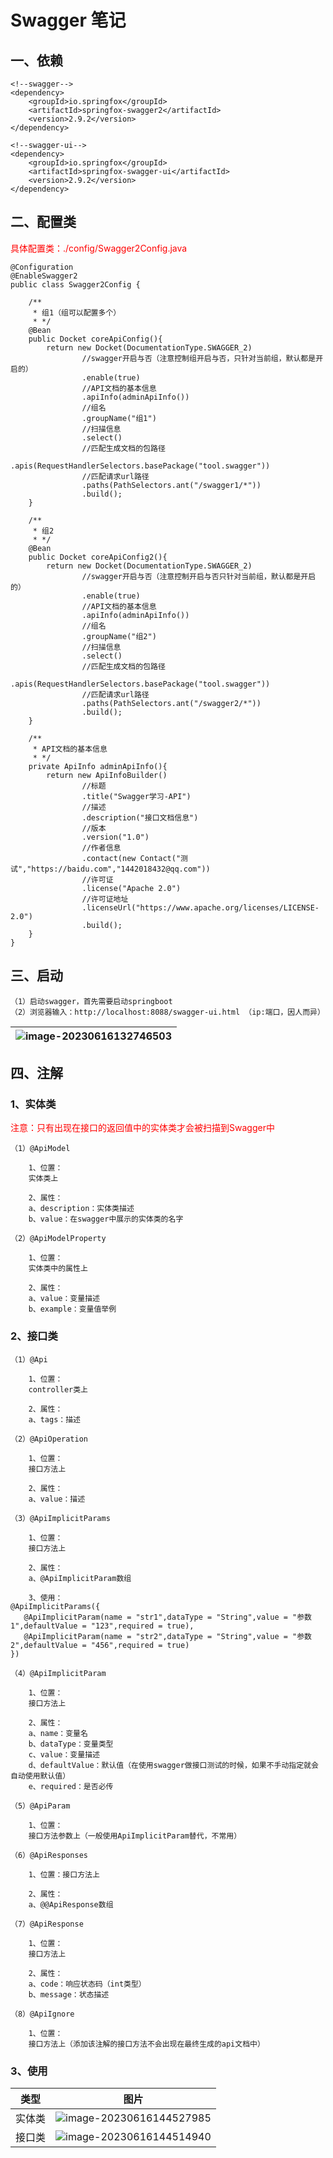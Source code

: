 # Swagger 笔记

## 一、依赖

```
<!--swagger-->
<dependency>
    <groupId>io.springfox</groupId>
    <artifactId>springfox-swagger2</artifactId>
    <version>2.9.2</version>
</dependency>

<!--swagger-ui-->
<dependency>
    <groupId>io.springfox</groupId>
    <artifactId>springfox-swagger-ui</artifactId>
    <version>2.9.2</version>
</dependency>
```



## 二、配置类

<font color=red>具体配置类：./config/Swagger2Config.java</font>

```
@Configuration
@EnableSwagger2
public class Swagger2Config {

    /**
     * 组1（组可以配置多个）
     * */
    @Bean
    public Docket coreApiConfig(){
        return new Docket(DocumentationType.SWAGGER_2)
                //swagger开启与否（注意控制组开启与否，只针对当前组，默认都是开启的）
                .enable(true)
                //API文档的基本信息
                .apiInfo(adminApiInfo())
                //组名
                .groupName("组1")
                //扫描信息
                .select()
                //匹配生成文档的包路径
                .apis(RequestHandlerSelectors.basePackage("tool.swagger"))
                //匹配请求url路径
                .paths(PathSelectors.ant("/swagger1/*"))
                .build();
    }

    /**
     * 组2
     * */
    @Bean
    public Docket coreApiConfig2(){
        return new Docket(DocumentationType.SWAGGER_2)
                //swagger开启与否（注意控制开启与否只针对当前组，默认都是开启的）
                .enable(true)
                //API文档的基本信息
                .apiInfo(adminApiInfo())
                //组名
                .groupName("组2")
                //扫描信息
                .select()
                //匹配生成文档的包路径
                .apis(RequestHandlerSelectors.basePackage("tool.swagger"))
                //匹配请求url路径
                .paths(PathSelectors.ant("/swagger2/*"))
                .build();
    }

    /**
     * API文档的基本信息
     * */
    private ApiInfo adminApiInfo(){
        return new ApiInfoBuilder()
                //标题
                .title("Swagger学习-API")
                //描述
                .description("接口文档信息")
                //版本
                .version("1.0")
                //作者信息
                .contact(new Contact("测试","https://baidu.com","1442018432@qq.com"))
                //许可证
                .license("Apache 2.0")
                //许可证地址
                .licenseUrl("https://www.apache.org/licenses/LICENSE-2.0")
                .build();
    }
}
```



## 三、启动

```
（1）启动swagger，首先需要启动springboot
（2）浏览器输入：http://localhost:8088/swagger-ui.html （ip:端口，因人而异）
```

| ![image-20230616132746503](./assets/image-20230616132746503.png) |
| ------------------------------------------------------------ |

## 四、注解

### 1、实体类

<font color=red>注意：只有出现在接口的返回值中的实体类才会被扫描到Swagger中</font>

```
（1）@ApiModel

	1、位置：
	实体类上

	2、属性：
	a、description：实体类描述
	b、value：在swagger中展示的实体类的名字
```

```
（2）@ApiModelProperty

	1、位置：
	实体类中的属性上

	2、属性：
	a、value：变量描述
	b、example：变量值举例
```

### 2、接口类

```
（1）@Api
	
	1、位置：
	controller类上
	
	2、属性：
	a、tags：描述
```

```
（2）@ApiOperation
	
	1、位置：
	接口方法上
	
	2、属性：
	a、value：描述
```

```
（3）@ApiImplicitParams

	1、位置：
	接口方法上
	
	2、属性：
	a、@ApiImplicitParam数组
	
	3、使用：
@ApiImplicitParams({
   @ApiImplicitParam(name = "str1",dataType = "String",value = "参数1",defaultValue = "123",required = true),
   @ApiImplicitParam(name = "str2",dataType = "String",value = "参数2",defaultValue = "456",required = true)
})
```

```
（4）@ApiImplicitParam

	1、位置：
	接口方法上
	
	2、属性：
	a、name：变量名
	b、dataType：变量类型
	c、value：变量描述
	d、defaultValue：默认值（在使用swagger做接口测试的时候，如果不手动指定就会自动使用默认值）
	e、required：是否必传
```

```
（5）@ApiParam

	1、位置：
	接口方法参数上（一般使用ApiImplicitParam替代，不常用）
```

```
（6）@ApiResponses

	1、位置：接口方法上
	
	2、属性：
	a、@@ApiResponse数组
```

```
（7）@ApiResponse

	1、位置：
	接口方法上
	
	2、属性：
	a、code：响应状态码（int类型）
	b、message：状态描述
```

```
（8）@ApiIgnore

	1、位置：
	接口方法上（添加该注解的接口方法不会出现在最终生成的api文档中）
```

### 3、使用

| 类型   | 图片                                                         |
| ------ | ------------------------------------------------------------ |
| 实体类 | ![image-20230616144527985](./assets/image-20230616144527985.png) |
| 接口类 | ![image-20230616144514940](./assets/image-20230616144514940.png) |

